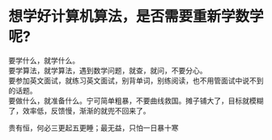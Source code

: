 # 想学好计算机算法，是否需要重新学数学呢?

要学什么，就学什么。  
要学算法，就学算法，遇到数学问题，就查，就问，不要分心。  
要参加英文面试，就练习英文面试，别背单词，别练阅读，也不用管面试中说不到的话题。  
要做什么，就准备什么。宁可简单粗暴，不要曲线救国。摊子铺大了，目标就模糊了，效率低，反馈慢，渐渐的就兜不回来了。  


贵有恒，何必三更起五更睡；最无益，只怕一日暴十寒
